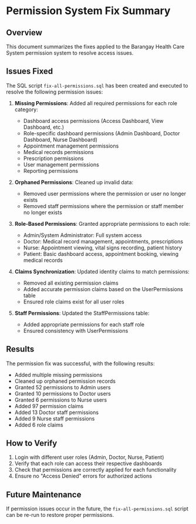 # Permission System Fix Summary

## Overview
This document summarizes the fixes applied to the Barangay Health Care System permission system to resolve access issues.

## Issues Fixed

The SQL script `fix-all-permissions.sql` has been created and executed to resolve the following permission issues:

1. **Missing Permissions**: Added all required permissions for each role category:
   - Dashboard access permissions (Access Dashboard, View Dashboard, etc.)
   - Role-specific dashboard permissions (Admin Dashboard, Doctor Dashboard, Nurse Dashboard)
   - Appointment management permissions
   - Medical records permissions
   - Prescription permissions
   - User management permissions
   - Reporting permissions

2. **Orphaned Permissions**: Cleaned up invalid data:
   - Removed user permissions where the permission or user no longer exists
   - Removed staff permissions where the permission or staff member no longer exists

3. **Role-Based Permissions**: Granted appropriate permissions to each role:
   - Admin/System Administrator: Full system access
   - Doctor: Medical record management, appointments, prescriptions
   - Nurse: Appointment viewing, vital signs recording, patient history
   - Patient: Basic dashboard access, appointment booking, viewing medical records

4. **Claims Synchronization**: Updated identity claims to match permissions:
   - Removed all existing permission claims
   - Added accurate permission claims based on the UserPermissions table
   - Ensured role claims exist for all user roles

5. **Staff Permissions**: Updated the StaffPermissions table:
   - Added appropriate permissions for each staff role
   - Ensured consistency with UserPermissions

## Results

The permission fix was successful, with the following results:
- Added multiple missing permissions
- Cleaned up orphaned permission records
- Granted 52 permissions to Admin users
- Granted 10 permissions to Doctor users
- Granted 6 permissions to Nurse users
- Added 97 permission claims
- Added 13 Doctor staff permissions
- Added 9 Nurse staff permissions
- Added 6 role claims

## How to Verify

1. Login with different user roles (Admin, Doctor, Nurse, Patient)
2. Verify that each role can access their respective dashboards
3. Check that permissions are correctly applied for each functionality
4. Ensure no "Access Denied" errors for authorized actions

## Future Maintenance

If permission issues occur in the future, the `fix-all-permissions.sql` script can be re-run to restore proper permissions. 
